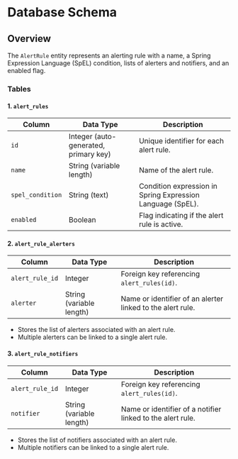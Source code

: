 # Database Schema

## Overview

The `AlertRule` entity represents an alerting rule with a name, a Spring Expression Language (SpEL) condition, lists of alerters and notifiers, and an enabled flag.

### Tables

#### 1. `alert_rules`

| Column           | Data Type       | Description                                      |
|------------------|-----------------|------------------------------------------------|
| `id`             | Integer (auto-generated, primary key) | Unique identifier for each alert rule.          |
| `name`           | String (variable length) | Name of the alert rule.                          |
| `spel_condition` | String (text)   | Condition expression in Spring Expression Language (SpEL). |
| `enabled`        | Boolean         | Flag indicating if the alert rule is active.   |

#### 2. `alert_rule_alerters`

| Column           | Data Type       | Description                                     |
|------------------|-----------------|------------------------------------------------|
| `alert_rule_id`  | Integer         | Foreign key referencing `alert_rules(id)`.     |
| `alerter`        | String (variable length) | Name or identifier of an alerter linked to the alert rule. |

- Stores the list of alerters associated with an alert rule.
- Multiple alerters can be linked to a single alert rule.

#### 3. `alert_rule_notifiers`

| Column           | Data Type       | Description                                     |
|------------------|-----------------|------------------------------------------------|
| `alert_rule_id`  | Integer         | Foreign key referencing `alert_rules(id)`.     |
| `notifier`       | String (variable length) | Name or identifier of a notifier linked to the alert rule. |

- Stores the list of notifiers associated with an alert rule.
- Multiple notifiers can be linked to a single alert rule.
